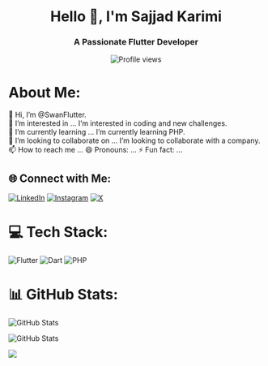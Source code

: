 
<h1 align="center">Hello 👋, I'm Sajjad Karimi </h1>
<h3 align="center">A Passionate Flutter Developer </h3>

<p align="center">
  <img src="https://komarev.com/ghpvc/?username=SwanFlutter&label=Profile%20views&color=0e75b6&style=flat" alt="Profile views" />
</p>

# About Me:

👋 Hi, I’m @SwanFlutter. </br>
👀 I’m interested in ... I’m interested in coding and new challenges. </br>
🌱 I’m currently learning ... I’m currently learning PHP. </br>
💞️ I’m looking to collaborate on ... I’m looking to collaborate with a company. </br>
📫 How to reach me ...
😄 Pronouns: ...
⚡ Fun fact: ...


## 🌐 Connect with Me:
[![LinkedIn](https://img.shields.io/badge/LinkedIn-%230077B5.svg?logo=linkedin&logoColor=white)](linkedin.com/in/sajjad-karimi-0a29a9278) 
[![Instagram](https://img.shields.io/badge/Instagram-%23E4405F.svg?logo=Instagram&logoColor=white)]() 
[![X](https://img.shields.io/badge/X-black.svg?logo=X&logoColor=white)]() 

# 💻 Tech Stack:
![Flutter](https://img.shields.io/badge/Flutter-%2302569B.svg?style=for-the-badge&logo=Flutter&logoColor=white) 
![Dart](https://img.shields.io/badge/dart-%230175C2.svg?style=for-the-badge&logo=dart&logoColor=white) 
![PHP](https://img.shields.io/badge/php-6DA55F?style=for-the-badge&logo=node.js&logoColor=white) 


# 📊 GitHub Stats:
![GitHub Stats](https://github-readme-stats.vercel.app/api?username=SwanFlutter&theme=dark&hide_border=false&include_all_commits=true&count_private=true)

![GitHub Stats](https://github-readme-stats-sigma-five.vercel.app/api?username=SwanFlutter&theme=dark&hide_border=false&include_all_commits=true&count_private=true)


![](https://github-readme-stats.vercel.app/api/top-langs/?username=SwanFlutter&theme=react&hide_border=true&include_all_commits=true&count_private=true&layout=compact)

<!---
SwanFlutter/SwanFlutter is a ✨ special ✨ repository because its `README.md` (this file) appears on your GitHub profile.
You can click the Preview link to take a look at your changes.
--->
